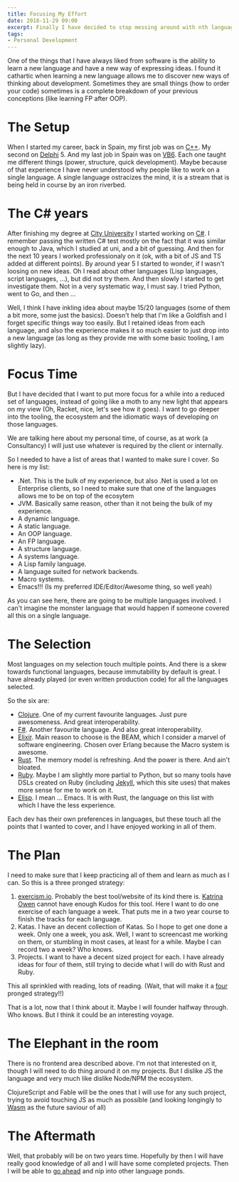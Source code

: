 ```yaml
---
title: Focusing My Effort
date: 2018-11-29 09:00
excerpt: Finally I have decided to stop messing around with nth languages.
tags:
- Personal Development
---
```


One of the things that I have always liked from software is the ability to learn a new language and have a new way of expressing ideas. I found it cathartic when learning a new language allows me to discover new ways of thinking about development. Sometimes they are small things (how to order your code) sometimes is a complete breakdown of your previous conceptions (like learning FP after OOP).

# The Setup

When I started my career, back in Spain, my first job was on [C++](https://isocpp.org/). My second on [Delphi](https://en.wikipedia.org/wiki/Delphi_(IDE)) 5. And my last job in Spain was on [VB6](https://en.wikipedia.org/wiki/Visual_Basic). Each one taught me different things (power, structure, quick development). Maybe because of that experience I have never understood why people like to work on a single language. A single language ostracizes the mind, it is a stream that is being held in course by an iron riverbed.

# The C# years

After finishing my degree at [City University](https://www.city.ac.uk/) I started working on [C#](https://docs.microsoft.com/en-us/dotnet/csharp/). I remember passing the written C# test mostly on the fact that it was similar enough to Java, which I studied at uni, and a bit of guessing. And then for the next 10 years I worked professionaly on it (ok, with a bit of JS and TS added at different points). By around year 5 I started to wonder, if I wasn't loosing on new ideas. Oh I read about other languages (Lisp languages, script languages, ...), but did not try them. And then slowly I started to get investigate them. Not in a very systematic way, I must say. I tried Python, went to Go, and then ...

Well, I think I have inkling idea about maybe 15/20 languages (some of them a bit more, some just the basics). Doesn't help that I'm like a Goldfish and I forget specific things way too easily. But I retained ideas from each language, and also the experience makes it so much easier to just drop into a new language (as long as they provide me with some basic tooling, I am slightly lazy).

# Focus Time

But I have decided that I want to put more focus for a while into a reduced set of languages, instead of going like a moth to any new light that appears on my view (Oh, Racket, nice, let's see how it goes). I want to go deeper into the tooling, the ecosystem and the idiomatic ways of developing on those languages.

We are talking here about my personal time, of course, as at work (a Consultancy) I will just use whatever is required by the client or internally.

So I needed to have a list of areas that I wanted to make sure I cover. So here is my list:
 - .Net. This is the bulk of my experience, but also .Net is used a lot on Enterprise clients, so I need to make sure that one of the languages allows me to be on top of the ecosytem
 - JVM. Basically same reason, other than it not being the bulk of my experience.
 - A dynamic language.
 - A static language.
 - An OOP language.
 - An FP language.
 - A structure language.
 - A systems language.
 - A Lisp family language.
 - A language suited for network backends.
 - Macro systems.
 - Emacs!!! (Is my preferred IDE/Editor/Awesome thing, so well yeah)
 
 As you can see here, there are going to be multiple languages involved. I can't imagine the monster language that would happen if someone covered all this on a single language.
  
# The Selection

Most languages on my selection touch multiple points. And there is a skew towards functional languages, because immutability by default is great. I have already played (or even written production code) for all the languages selected.

So the six are:
 - [Clojure](https://clojure.org/). One of my current favourite languages. Just pure awesomeness. And great interoperability.
 - [F#](https://fsharp.org/). Another favourite language. And also great interoperability.
 - [Elixir](https://elixir-lang.org/). Main reason to choose is the BEAM, which I consider a marvel of software engineering. Chosen over Erlang because the Macro system is awesome.
 - [Rust](https://www.rust-lang.org/en-US/). The memory model is refreshing. And the power is there. And ain't bloated.
 - [Ruby](https://www.ruby-lang.org/en/). Maybe I am slightly more partial to Python, but so many tools have DSLs created on Ruby (including [Jekyll](https://jekyllrb.com/), which this site uses) that makes more sense for me to work on it.
 - [Elisp](https://www.gnu.org/software/emacs/index.html). I mean ... Emacs. It is with Rust, the language on this list with which I have the less experience.
 
Each dev has their own preferences in languages, but these touch all the points that I wanted to cover, and I have enjoyed working in all of them.

# The Plan

I need to make sure that I keep practicing all of them and learn as much as I can. So this is a three pronged strategy:

1. [exercism.io](https://exercism.io/). Probably the best tool/website of its kind there is. [Katrina Owen](https://www.kytrinyx.com/) cannot have enough Kudos for this tool. Here I want to do one exercise of each language a week. That puts me in a two year course to finish the tracks for each language.
2. Katas. I have an decent collection of Katas. So I hope to get one done a week. Only one a week, you ask. Well, I want to screencast me working on them, or stumbling in most cases, at least for a while. Maybe I can record two a week? Who knows.
3. Projects. I want to have a decent sized project for each. I have already ideas for four of them, still trying to decide what I will do with Rust and Ruby.

This all sprinkled with reading, lots of reading. (Wait, that will make it a [four](https://www.youtube.com/watch?v=7WJXHY2OXGE) pronged strategy!!)

That is a lot, now that I think about it. Maybe I will founder halfway through. Who knows. But I think it could be an interesting voyage.

# The Elephant in the room

There is no frontend area described above. I'm not that interested on it, though I will need to do thing around it on my projects. But I dislike JS the language and very much like dislike Node/NPM the ecosystem.

ClojureScript and Fable will be the ones that I will use for any such project, trying to avoid touching JS as much as possible (and looking longingly to [Wasm](https://webassembly.org/) as the future saviour of all)

# The Aftermath

Well, that probably will be on two years time. Hopefully by then I will have really good knowledge of all and I will have some completed projects. Then I will be able to [go ahead](https://youtu.be/dDseexwqm5U?t=110) and nip into other language ponds.
